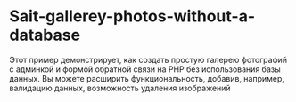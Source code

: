# Sait-gallerey-photos-without-a-database
Этот пример демонстрирует, как создать простую галерею фотографий с админкой и формой обратной связи на PHP без использования базы данных. Вы можете расширить функциональность, добавив, например, валидацию данных, возможность удаления изображений

